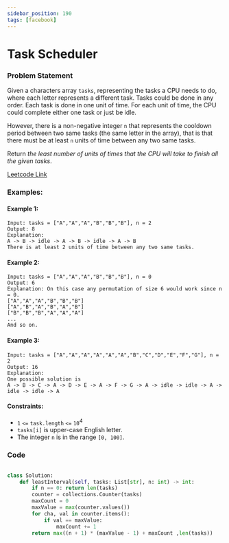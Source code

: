 ```yaml
---
sidebar_position: 190
tags: [facebook]
---
```


# Task Scheduler

### Problem Statement

Given a characters array `tasks`, representing the tasks a CPU needs to do, where each letter represents a different task. Tasks could be done in any order. Each task is done in one unit of time. For each unit of time, the CPU could complete either one task or just be idle.

However, there is a non-negative integer `n` that represents the cooldown period between two same tasks (the same letter in the array), that is that there must be at least `n` units of time between any two same tasks.

Return _the least number of units of times that the CPU will take to finish all the given tasks_.

[Leetcode Link](https://leetcode.com/problems/task-scheduler)

### Examples:

#### Example 1:

```
Input: tasks = ["A","A","A","B","B","B"], n = 2
Output: 8
Explanation:
A -> B -> idle -> A -> B -> idle -> A -> B
There is at least 2 units of time between any two same tasks.
```

#### Example 2:

```
Input: tasks = ["A","A","A","B","B","B"], n = 0
Output: 6
Explanation: On this case any permutation of size 6 would work since n = 0.
["A","A","A","B","B","B"]
["A","B","A","B","A","B"]
["B","B","B","A","A","A"]
...
And so on.
```

#### Example 3:

```
Input: tasks = ["A","A","A","A","A","A","B","C","D","E","F","G"], n = 2
Output: 16
Explanation:
One possible solution is
A -> B -> C -> A -> D -> E -> A -> F -> G -> A -> idle -> idle -> A -> idle -> idle -> A
```

#### Constraints:

- `1` `<=` `task.length` `<=` `10`<sup>4</sup>
- `tasks[i]` is upper-case English letter.
- The integer `n` is in the range `[0, 100]`.

### Code

```python title="Python Code"

class Solution:
    def leastInterval(self, tasks: List[str], n: int) -> int:
        if n == 0: return len(tasks)
        counter = collections.Counter(tasks)
        maxCount = 0
        maxValue = max(counter.values())
        for cha, val in counter.items():
            if val == maxValue:
                maxCount += 1
        return max((n + 1) * (maxValue - 1) + maxCount ,len(tasks))
```
